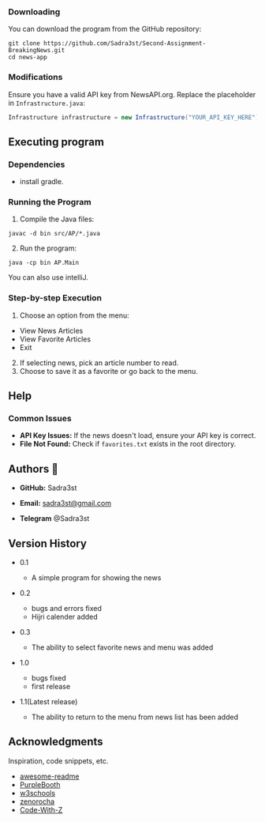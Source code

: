 ### Downloading
You can download the program from the GitHub repository:
```
git clone https://github.com/Sadra3st/Second-Assignment-BreakingNews.git
cd news-app
```

### Modifications
Ensure you have a valid API key from NewsAPI.org. Replace the placeholder in `Infrastructure.java`:
```java
Infrastructure infrastructure = new Infrastructure("YOUR_API_KEY_HERE");
```

## Executing program
### Dependencies 

* install gradle.
### Running the Program
1. Compile the Java files:
```
javac -d bin src/AP/*.java
```
2. Run the program:
```
java -cp bin AP.Main
```
You can also use intelliJ.

### Step-by-step Execution
1. Choose an option from the menu:
  - View News Articles
  - View Favorite Articles
  - Exit
2. If selecting news, pick an article number to read.
3. Choose to save it as a favorite or go back to the menu.

## Help

### Common Issues
- **API Key Issues:** If the news doesn't load, ensure your API key is correct.
- **File Not Found:** Check if `favorites.txt` exists in the root directory.

## Authors 📝

- **GitHub:** Sadra3st

- **Email:** sadra3st@gmail.com
- **Telegram** @Sadra3st
## Version History

* 0.1
    * A simple program for showing the news
 
* 0.2
    * bugs and errors fixed
    * Hijri calender added
* 0.3
  * The ability to select favorite news and menu was added
* 1.0
  * bugs fixed
  * first release
* 1.1(Latest release)
  * The ability to return to the menu from news list has been added 

## Acknowledgments

Inspiration, code snippets, etc.
* [awesome-readme](https://github.com/matiassingers/awesome-readme)
* [PurpleBooth](https://gist.github.com/PurpleBooth/109311bb0361f32d87a2)
* [w3schools](https://www.w3schools.com/java/java_oop.asp)
* [zenorocha](https://gist.github.com/zenorocha/4526327)
* [Code-With-Z](https://www.youtube.com/watch?v=Yj5PLmHIsCo)
